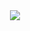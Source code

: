 <div align="center"><img src="https://user-images.githubusercontent.com/61321236/153028900-87c278d8-af03-4f21-aee0-56721f30f7a3.png">


